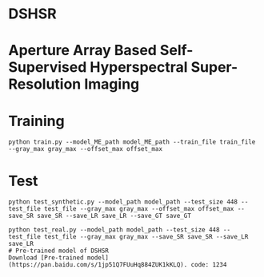 # DSHSR
# Aperture Array Based Self-Supervised Hyperspectral Super-Resolution Imaging
# Training
```
python train.py --model_ME_path model_ME_path --train_file train_file --gray_max gray_max --offset_max offset_max 
```
# Test
```
python test_synthetic.py --model_path model_path --test_size 448 --test_file test_file --gray_max gray_max --offset_max offset_max --save_SR save_SR --save_LR save_LR --save_GT save_GT
```
```
python test_real.py --model_path model_path --test_size 448 --test_file test_file --gray_max gray_max --save_SR save_SR --save_LR save_LR
# Pre-trained model of DSHSR
Download [Pre-trained model](https://pan.baidu.com/s/1jp51Q7FUuHq884ZUK1kKLQ). code: 1234


